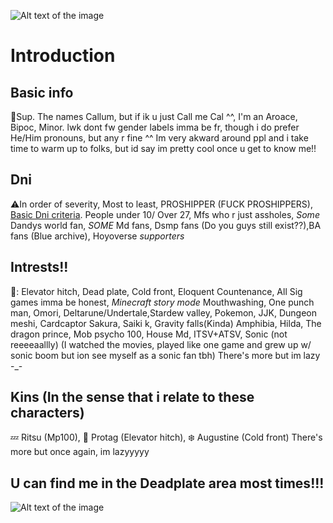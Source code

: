 
    
  ![Alt text of the image](https://i.pinimg.com/736x/b4/01/60/b4016007e1e7ef9e35da57f621305063.jpg)
# Introduction
## Basic info
:dizzy:Sup. The names Callum, but if ik u just Call me Cal ^^, I'm an Aroace, Bipoc, Minor.  lwk dont fw gender labels imma be fr, though i do prefer He/Him pronouns, but any r fine ^^ Im very akward around ppl and i take time to warm up to folks, but id say im pretty cool once u get to know me!! 
## Dni
⚠️In order of severity, Most to least,  PROSHIPPER (FUCK PROSHIPPERS), [Basic Dni criteria](https://dni-criteria.carrd.co/). People under 10/ Over 27, Mfs who r just assholes, *Some* Dandys world fan, *SOME* Md fans, Dsmp fans (Do you guys still exist??),BA fans (Blue archive), Hoyoverse *supporters*
## Intrests!!
🧳: Elevator hitch, Dead plate, Cold front, Eloquent Countenance, All Sig games imma be honest,
*Minecraft story mode* Mouthwashing, One punch man, Omori, Deltarune/Undertale,Stardew valley, Pokemon, JJK, 
Dungeon meshi, Cardcaptor Sakura, Saiki k, Gravity falls(Kinda) Amphibia, Hilda, The dragon prince, Mob psycho 100,
House Md, ITSV+ATSV, Sonic (not reeeeaallly)
(I watched the movies, played like one game and grew up w/ sonic boom but ion see myself as a sonic fan tbh) 
There's more but im lazy -_-
## Kins (In the sense that i relate to these characters)
:zzz: Ritsu (Mp100),
💼 Protag (Elevator hitch),
❄️ Augustine (Cold front)
There's more but once again, im lazyyyyy
## U can find me in the Deadplate area most times!!!
![Alt text of the image](https://i.pinimg.com/736x/34/6d/9f/346d9ff1f86d9f3405371f85992153c8.jpg)


